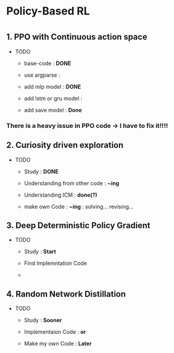 # Policy-Based RL

#

## 1. PPO with Continuous action space
* TODO
  - base-code : **DONE**
  
  - use argparse : 
  
  - add mlp model : **DONE**
    
  - add lstm or gru model :
     
  - add save model : **Done**
  
 ### There is a heavy issue in PPO code -> I have to fix it!!!!

## 2. Curiosity driven exploration
* TODO
  - Study : **DONE**
  
  - Understanding from other code : **~ing**
  
  - Understanding ICM : **done(?)**
  
  - make own Code : **~ing** : solving... revising...
  
## 3. Deep Deterministic Policy Gradient
* TODO
  - Study : **Start**
  
  - Find Implemntation Code
  
  - 

## 4. Random Network Distillation
* TODO
  - Study : **Sooner**
  
  - Implementaion Code : **or**
  
  - Make my own Code : **Later**
  


